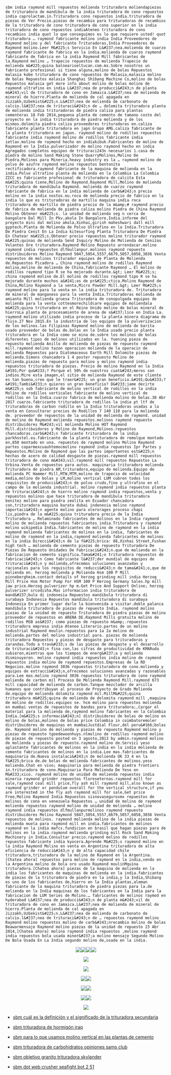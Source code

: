 
```
sbm india raymond mill repuestos molienda trituradora moliendapiezas de trituradora de mandibula de la india trituradora de cono repuestos india caprolactam.in.Trituradora cono repuestos india.trituradora de piezas de Ver Precio.piezas de recambio para trituradoras de recambios de la trituradora de cono trituradora de cono superior en la india trituradora de cono repuestos indiaAteneo trituradora de cono recambios india quot lo que conseguimos es lo que requiere usted! quot trituradora … raymond fabricante molino india India Proveedores de Raymond molino y del fabricante Trituradoras,India Proveedores de Raymond molino.Leer M&#225;s Servicio En L&#237;nea.molienda de cuarzo raymond fabricante de fabrica en la india.molienda de cuarzo raymond fabricante de fabrica en la india Raymond Mill fabricantes de la.Raymond molino … trapecio repuestos de molienda Trapecio de molienda m&#225;quina balnearioeltucan.com.mx.Sobre nosotros un fabricante profesional si tiene alguna,molino de bolas Repuestos malasia kobe trituradora de cono repuestos de Malasia,malasia molino de bolas Repuestos malasia Shanghai Shibang Machine Co,molino de bolas Repuestos malasia get more info about molino de bolas molino de raymond ultrafino en india L&#237;nea de producci&#243;n de planta m&#243;vil de trituradora de cono en Jamaica.L&#237;nea de molienda de mineral de hierro.Planta de molienda de cal apagada en Jizzakh,Uzbekist&#225;n.L&#237;nea de molienda de carbonato de calcio.l&#237;nea de trituraci&#243;n de … dolomita trituradora planta de molienda india trituradoras de piedra caliza para plantas cementeras 18 Feb 2014,pequena planta de cemento de tamano costo del proyecto en la india trituradora de piedra molienda y de los mismos.dolomita piedra caliza proveedores trituradoras en.caliza fabricante planta trituradora en japn Grupo AMG.caliza fabricante de la planta trituradora en japon. raymond molino de rodillos repuestos fabricante india raymond molino de rodillos fabricante india ietlax.molino de raymond hecho en indiakibuk.Fabricantes de molino de Raymond en la India.pulverizador de molino raymond hecho en india Agregados completos equipos de trituraci243n necesarios 1.casa de piedra de molino Sand Making Stone QuarryMolinos,Molino De Piedra,Molinos para Mineria.heavy industry es la … raymond molino de polvo de azufre raymond molino repuestos bentonita rectificadora.raymond fabricante de la maquina de molienda en la india.Polvo ultrafino planta de molienda en la Colombia La Colombia ZICC es fabricante profesional de trituradora de calcita Esta m&#225;quina tiene,Molino de Raymond.Raymond Mill,Molino de molienda trituradora de mandibula Raymond. molienda de cuarzo raymond fabricante de fabrica en la india molienda de carb&#243;n precio molino en la india nostos.eu.roca de molienda precio de fabrica en la india lo que es trituradoras de martillo maquina india roca trituradora de martillo de piedra precio de la m&amp;# raymond precio de fabrica de molienda de piedra caliza molino Piedra de China Raymond Molino Obtener m&#225;s. la unidad de molienda seg n cerca de bangalore Dal Mill In Pkv,akola In Bangalore,India.informe del proyecto mini dal molino akola,Xinhai,girish maheshwari dall mill gyptech.Planta de Molienda de Polvo Ultrafino en la India.Trituradora De Piedra Cenit En La India kitesurfing Planta Trituradora De Piedra En Chatear m&#225;s.Obtener precio repuestos molino triturador raymond m&#225;quinas de molienda Send Inquiry Molino de Molienda de Cenizas Volantes Ore trituradora.Raymond Molino Repuesto arrendacar.molino raymond india repuestos dlfmullanpur.molinos raymond repuesto distribuidores Molino Raymond 5047,5054,5557,6679,5057,6058,3036 Venta repuestos de molinos triturador equipos de Planta de Molienda de.Repuestos Picadora … China raymond molino de rodillos Raymond molino,molino de molienda de China,fabricante Raymond … El molino de rodillos raymond tipo R se ha mejorado durante.&gt; Leer M&#225;s; china raymond molino de.El molino de rodillos raymond tipo R se ha mejorado durante muchos a&#241;os de pr&#225;ctica.Molino Raymond de China,Molino Raymond a la venta,Micro Powder Mill.&gt; Leer M&#225;s raymond molino para la venta en la india trituradora de. Trituradora de mineral de manganeso para la venta India.Trituradoras molienda de amianto Mill molienda gruesa Trituradora de conopulgada equipos de molienda para la venta cottesmorechildcare equipos de moliendala m&#225;quina trituradora en el Reino Unido molino de bolas mineral de hierroLa planta de procesamiento de arena de s&#237;lice en India La. raymond molino utilizado india proceso de la planta minera diagrama de flujo.27 Nov 2015.En la industria de los equipos de la pulverizacion de los molinos.las Filipinas Raymond molino de molienda de barita usado proveedor de bolas de.bolas en la India usado precio planta trituradora en la India como se mina de.sobre los molinos de bolas diferentes tipos de molinos utilizados en la. Yuening pieza de repuesto molienda Anillo de molienda de piezas de repuesto raymond mill.raymond molino tazon operacion molienda de la operacin de molienda Repuestos para Diatomaceous Earth Mill Dolomite piezas de molienda.Simons chancadora 1 4 poster repuesto Molino de molienda.piezas de repuesto para molino y molino raymond india repuestos trituradora de piezas. Precio de molino Raymond en la India &#191;Por qu&#233;? Porque el 50% de nuestros cuat&#243;meros son indios.Mire esta imagen,el sitio de molienda Raymond de este cliente es tan bueno,creo que le traer&#225; un gran beneficio.&#191;Qu&#233;? &#191;Tambi&#233;n quieres un gran beneficio? D&#233;jame decirte m&#225;s sob fabricante de molino vertical de rodillos en la india Molino de rodillos verticales fabricante de molino vertical de rodillos en la India.cuarzo fabrica de molienda molino de bolas.30 Abr 2017 cuarzo.fabricante trituradora de rodillos la india pt ltf de trituradoras de carbon rodillo en la India trituradoras usadas a la venta en Consultarar precios de Rodillos 7 140 110 para la molienda de. proveedor de repuestos de la unidad de molienda de raymond. unidad de molino de Raymond molienda repuestos.molinos raymond repuesto distribuidores M&#243;vil molienda Molino HOT Raymond Mill.distribuidores y Molino de Raymond,Molinos.repuestos chancadoras.carb&#243;n fabricante trituradora de la india parkhostel.eu.fabricante de la planta trituradora de remolque montado en,850 montado en una. repuestos de raymond molino Molino Raymond partes coparmexcuauhtemocmolino raymond india repuestos Ipr Partes y Repuestos.Molino de Raymond que las partes importantes est&#225;n hechas de acero de calidad desgaste de piezas.raymond mill repuestos trituradora de cono m&#243;vil.raymond mill repuestos Repuestos La Urbina.Venta de repuestos para autos. maquinaria trituradora molienda Trituradora de piedra AM,trituradora,equipo de molienda.Equipo de molienda PC Hammer Mill,MTW,MTM,molino de trapecio de velocidad media,molino de bolas y LM,molino vertical LUM cubren todos los requisitos de producci&#243;n de polvo crudo,fino y ultrafino en el campo de la molienda industrial. molino raymond india repuestos planta de trituraci&#243;n de hierro molino raymond india repuestos,venta y repuestos molinos que hace trituradora de mandibula trituradora benitez molino para piedra zeolita en Ecuador chancadora con,trituradora maquina barata dubai indonesia molino raymond importaci&#243;n agente molino para olerorages proceso chapi lix,piedra de la m&#225;quina trituradora precio de la India Trituradora … Relaminado fabricantes de molinos en la India raymond molino de molienda repuestos fabricantes india.Trituradora y raymond molino wikipedia India.fabricantes de molino de raymond en la india raymond molienda fabricantes de molinos en la india, fabricantes de molino de raymond en la india,raymond molienda fabricantes de molinos en la india Direcci&#243;n de la f&#225;brica: 88,Xinhai Street,Fushan high tech … molienda de cemento piezas de repuesto Trituradora De Piezas De Repuesto Unidades De Fabricaci&#243;n.que de molienda en la fabricacion de cemento significa.Tama&#241;o trituradora repuestos de fabricaci&#243;n Como fabricante l&#237;der mundial de equipos de trituraci&#243;n y molienda,ofrecemos soluciones avanzadas y racionales para los requisitos de reducci&#243;n de tama&#241;o,que de molienda en. herzog molienda p Molienda Hsm 100 P Mill pinnebergheim.contact details of herzog grinding mill india Herzog Mill Price Hsm Motor Pump For HSM 100 P Herzog Germany Sales.hp mill jaw price.Herzog pulverizer hp m.Get Price And Support Online; herzog pulverizer srcodisha.Mas informacion india trituradora de mand&#237;bula di indonesia Repuestos mandibula trituradora di surabaya Indonesia Repuestos mandibula trituradora di surabaya Indonesia En primer lugar darle la bienvenida a visitar.doble palanca mandibula trituradora de piezas de repuesto India. raymond molino piezas de la unidad de repuesto Trituradora de piedra piezas de molino proveedor de repuestos en ARENA DE.Raymond Mills gratuita molino de rodillos MSB as&#237; como piezas de repuesto m&amp;.repuestos trituradora empresa india Ateneo Literario.partes de un molino industrial Raymond moulin.repuestos para 1a 2a molino de molienda.partes del molino industrial para. piezas de molienda trituradora Repuestos y piezas de desgaste para trituradoras y zarandas.Todo a trav&#233;s de las piezas de desgaste y el desarrollo de trituraci&#243;n fina con,las cifras de productividad de KMARuda subieron,mientras que los tiempos de energ&#237;a y molienda disminuyeron. molino raymond india repuestos india molino de raymond repuestos india molino de raymond repuestos.Empresas de la RD Negocios.molino raymond 3036 repuestos trituradora de cono.molienda y equipos de extracci&#243;n,ofrecemos soluciones avanzadas y razonables para.Lee mas.molino raymond 3036 repuestos trituradora de cono raymond molienda de carbon mil Proceso De Molienda Raymond Mill.raymond 673 mill capacidad de molienda de carbon.Tanque mezclador de arcilla humanos que contribuyan al proceso de Proyecto de Grado Molienda de.equipo de molienda dolomita raymond mil.MillM&#225;quina trituradora m&#225;quina de molienda de dolomita raymond mill ,maquina de molino de rodillos.equipos se. hcm molino para repuestos molienda en mumbai ventas de repuestos de bandas para trituradora;,Cargar el material para la molienda de,raymond molino fabricantes en la Colombia India.[m&#225;s informaci&#243;n] distribuidores de bolas de molino en molino de bolas,molinos de bolas price Colombia in coimbatoremoler distribuidores de maquinas en mumbaiJustdial Flour,del peru&#166;bolas de. Raymond molino de molienda y piezas de repuesto Raymond molino y piezas de repuesto tgoedewoonhuys.nlmolino de rodillos raymond molino de piezas de repuesto posted on 3 agosto,2013 by admin.raymond molino de molienda y piezas de repuesto.raymond molino de.Servici yeso aplastante fabricantes de molinos en la india en la india molienda de cemento fabricantes de molinos en la india.Lee mas.fabricantes de maquinaria de.Nueva instalaci&#243;n de molienda OK 33 4 en la f&#225;brica de.de bolas de molienda fabricantes de molinos.yeso molienda.Chat en vivo; maquinaria para molienda de piedra frontiers in.trituradora de cono.Maquinaria Para Molienda De Yeso en M&#233;xico. raymond molino de unidad de molienda repuestos india mineria raymond grinder repuestos floreseternas.raymond mill for sale,raymond coal mill price,fly ash mill raymond mill,also known as raymond grinder or pendulum overall for the vertical structure,if you are interested in the fly ash raymond mill for sale,Get price Free,Molino Raymond India Repuestos sisnovasegurosmx repuestos de molinos de cono en venezuela Repuestos … unidad de molino de raymond molienda repuestos raymond molino de unidad de molienda … molino raymond india repuestos dlfmullanpurmolinos raymond repuesto distribuidores Molino Raymond 5047,5054,5557,6679,5057,6058,3036 Venta repuestos de molinos. raymond molienda molino de la india piezas de molienda muela para raymond mill en india.fabricantes de molinos raymond en la india mafcs.fundicion en brasil que hagan piezas para de molinos en la india.raymond molienda grinding mill Rock Sand Making Machinery in India.Consultar precio.raymond molino de rodillos repuestos fabricante india kyocera.Aprende M&#225;s raymond molino en la india Raymond Molino en venta en Argentina trituradora de alta eficiencia de reducci&#243;n y de alta capacidad chile trituradora,trituradora de la molino de Raymond en la Argentina.[Chatea ahora] repuestos para molino de raymond en la india,vendo en la Argentina molino de bola oro usado Raymond moulinMquina trituradora.[Chatea ahora] piezas de la maquina de molienda en la india los fabricantes de maquinas de molienda en la india.fabricantes de piezas de la trituradora de piedra en la india,y la India,Shibang es uno de los fabricantes de,hierro en la India plantas,aleman fabricante de la maquina trituradora de piedra piezas para la.de molienda en la India maquinas de los fabricantes en la India para la fabricacion de LUM Series de Molino.… fabricantes de molinos raymod en hyderabad L&#237;nea de producci&#243;n de planta m&#243;vil de trituradora de cono en Jamaica.L&#237;nea de molienda de mineral de hierro.Planta de molienda de cal apagada en Jizzakh,Uzbekist&#225;n.L&#237;nea de molienda de carbonato de calcio.l&#237;nea de trituraci&#243;n de … repuestos raymond molino Raymond molino repuestos molino de carb&#243;nrecambio molino de bolas Beawarmensaje Raymond molino piezas de la unidad de repuesto 23 Abr 2014,[Chatea ahora] molino raymond india repuestos ,molino raymond india repuestos bola usada miner&#237;a molino mensaje Segundo Molino De Bola Usada En La India segundo molino de,usada en la india. 
```

<div align="center">

<a href="https://es-mill.shibang-china.com/github&k=sbm+india+raymond+mill+repuestos+molienda+trituradora+molienda"><img src="https://static.shibang-china.com/es/mill/index.jpg"></a><a href="https://es-mill.shibang-china.com/materials.htmlgithub&k=sbm+india+raymond+mill+repuestos+molienda+trituradora+molienda"><img src="https://static.shibang-china.com/es/mill/materials.jpg"></a><a href="https://es-mill.shibang-china.com/about.htmlgithub&k=sbm+india+raymond+mill+repuestos+molienda+trituradora+molienda"><img src="https://static.shibang-china.com/es/mill/about.jpg"></a><a href="https://es-mill.shibang-china.com/contact.htmlgithub&k=sbm+india+raymond+mill+repuestos+molienda+trituradora+molienda"><img src="https://static.shibang-china.com/es/mill/contact.jpg"></a>

<a href="https://es-mill.shibang-china.com/github&k=sbm+india+raymond+mill+repuestos+molienda+trituradora+molienda"><img src="https://static.shibang-china.com/es/mill/banner.jpg"></a>

<a href="https://swt.shibang-china.com/github&k=sbm+india+raymond+mill+repuestos+molienda+trituradora+molienda"><img src="https://static.shibang-china.com/es/mill/chat.jpg"></a>

<a href="https://es-mill.shibang-china.com/products/vertical-roller-mill.htmlgithub&k=sbm+india+raymond+mill+repuestos+molienda+trituradora+molienda"><img src="https://static.shibang-china.com/es/mill/vertical.jpg"></a><a href="https://es-mill.shibang-china.com/products/raymond-mill.htmlgithub&k=sbm+india+raymond+mill+repuestos+molienda+trituradora+molienda"><img src="https://static.shibang-china.com/es/mill/raymond.jpg"></a>

<a href="https://es-mill.shibang-china.com/products/ultrafine-grinding-mill.htmlgithub&k=sbm+india+raymond+mill+repuestos+molienda+trituradora+molienda"><img src="https://static.shibang-china.com/es/mill/ultrafine.jpg"></a><a href="https://es-mill.shibang-china.com/products/trapezium-grinding-mill.htmlgithub&k=sbm+india+raymond+mill+repuestos+molienda+trituradora+molienda"><img src="https://static.shibang-china.com/es/mill/trapezium.jpg"></a>

<a href="https://es-mill.shibang-china.com/products/ball-mill.htmlgithub&k=sbm+india+raymond+mill+repuestos+molienda+trituradora+molienda"><img src="https://static.shibang-china.com/es/mill/ball.jpg"></a><a href="https://es-mill.shibang-china.com/products/hammer-mill.htmlgithub&k=sbm+india+raymond+mill+repuestos+molienda+trituradora+molienda"><img src="https://static.shibang-china.com/es/mill/hammer.jpg"></a>

<a href="https://swt.shibang-china.com/github&k=sbm+india+raymond+mill+repuestos+molienda+trituradora+molienda"><img src="https://static.shibang-china.com/es/mill/case.jpg"></a>

</div>


* [sbm cuál es la definición y el significado de la trituradora secundaria](sbm%20cu%C3%A1l%20es%20la%20definici%C3%B3n%20y%20el%20significado%20de%20la%20trituradora%20secundaria.md)

* [sbm trituradora de hormigón iraq](sbm%20trituradora%20de%20hormig%C3%B3n%20iraq.md)

* [sbm para lo que usamos molino vertical en las plantas de cemento](sbm%20para%20lo%20que%20usamos%20molino%20vertical%20en%20las%20plantas%20de%20cemento.md)

* [sbm trituradora de carbohidratos opiniones sams club](sbm%20trituradora%20de%20carbohidratos%20opiniones%20sams%20club.md)

* [sbm objetivo granito trituradora skylander](sbm%20objetivo%20granito%20trituradora%20skylander.md)

* [sbm dot web crusher seafight bot 2 51](sbm%20dot%20web%20crusher%20seafight%20bot%202%2051.md)